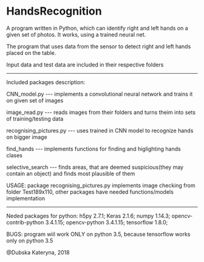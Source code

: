 # HandsRecognition
A program written in Python, which can identify right and left hands on a given set of photos. 
It works, using a trained neural net.

The program that uses data from the sensor to detect right and left hands
placed on the table. 

Input data and test data are included in their respective folders

-------------------------------------------------------------------------------------------
Included packages description:

CNN_model.py              --- implements a convolutional neural 
			  network and trains it on given set 
			  of images
			  
image_read.py             --- reads images from their folders and 
			  turns theim into sets of training/testing data
			  
recognising_pictures.py   --- uses trained in CNN model to recognize hands on 
			  bigger image
			  
find_hands 		  --- implements functions for finding and higlighting 
			  hands clases
			  
selective_search          --- finds areas, that are deemed suspicious(they may 
			  contain an object) and finds most plausible of them

USAGE: package recognising_pictures.py implements image checking from folder 
Test189x110, other packages have needed functions/models implementation

---------------------------------------------------------------------------------------------
Neded packages for python:
h5py                  2.7.1;	Keras                 2.1.6;	numpy                 1.14.3;
opencv-contrib-python 3.4.1.15;	opencv-python         3.4.1.15;	tensorflow            1.8.0;

BUGS: program wiil work ONLY on python 3.5, because tensorflow works only on python 3.5

@Dubska Kateryna, 2018
